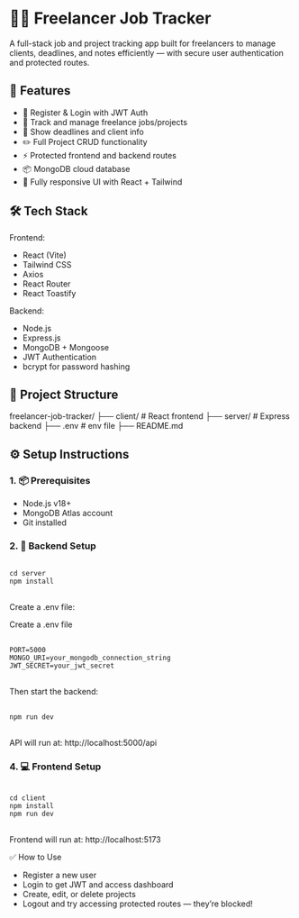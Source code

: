 # 🧑‍💻 Freelancer Job Tracker

A full-stack job and project tracking app built for freelancers to manage clients, deadlines, and notes efficiently — with secure user authentication and protected routes.

## 🚀 Features

- 🔐 Register & Login with JWT Auth
- 🧾 Track and manage freelance jobs/projects
- 📅 Show deadlines and client info
- ✏️ Full Project CRUD functionality
- ⚡ Protected frontend and backend routes
- 📦 MongoDB cloud database
- 📱 Fully responsive UI with React + Tailwind

## 🛠️ Tech Stack

Frontend:
- React (Vite)
- Tailwind CSS
- Axios
- React Router
- React Toastify

Backend:
- Node.js
- Express.js
- MongoDB + Mongoose
- JWT Authentication
- bcrypt for password hashing

## 📁 Project Structure

freelancer-job-tracker/
├── client/ # React frontend
├── server/ # Express backend
├── .env # env file
├── README.md


## ⚙️ Setup Instructions

### 1. 📦 Prerequisites

- Node.js v18+
- MongoDB Atlas account
- Git installed


### 2. 🔧 Backend Setup

<pre> <code>
cd server
npm install
</code> </pre>
Create a .env file:

Create a .env file
<pre> <code>
PORT=5000
MONGO_URI=your_mongodb_connection_string
JWT_SECRET=your_jwt_secret
</code> </pre>

Then start the backend:

<pre> <code>
npm run dev
</code> </pre>
API will run at: http://localhost:5000/api

### 4. 💻 Frontend Setup

<pre> <code>
cd client 
npm install 
npm run dev
</code> </pre>
Frontend will run at: http://localhost:5173

✅ How to Use
- Register a new user
- Login to get JWT and access dashboard
- Create, edit, or delete projects
- Logout and try accessing protected routes — they’re blocked!
